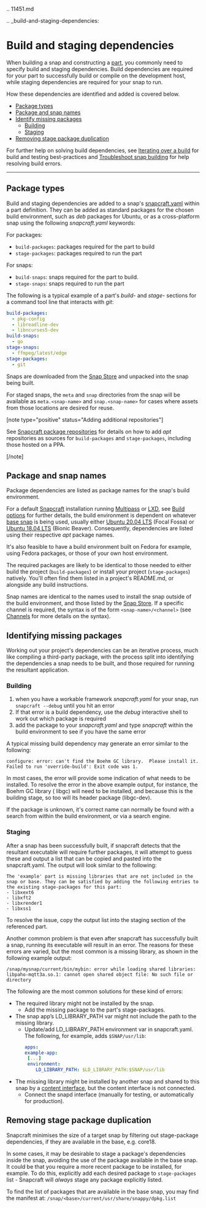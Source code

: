 .. 11451.md

.. _build-and-staging-dependencies:

# Build and staging dependencies

When building a snap and constructing a [part](/t/adding-parts/11473), you commonly need to specify build and staging dependencies. Build dependencies are required for your part to successfully build or compile on the development host, while staging dependencies are required for your snap to run.

How these dependencies are identified and added is covered below.

- [Package types](#heading--package)
- [Package and snap names](#heading--package-names)
- [Identify missing packages](#heading--missing)
   - [Building](#heading--missing-building)
   - [Staging](#heading--missing-staging)
- [Removing stage package duplication](#heading--filtering)

For further help on solving build dependencies, see [Iterating over a build](/t/iterating-over-a-build/12143) for build and testing best-practices and  [Troubleshoot snap building](/t/troubleshoot-snap-building/11938) for help  resolving build errors.

---

<h2 id='heading--package'>Package types</h2>

Build and staging dependencies are added to a snap's [snapcraft.yaml](/t/the-snapcraft-format/8337) within a part definition. They can be added as standard
packages for the chosen build environment, such as _deb_ packages for Ubuntu, or as a cross-platform snap using the following _snapcraft.yaml_ keywords:

For packages:
- `build-packages`: packages required for the part to build
- `stage-packages`: packages required to run the part

For snaps:
- `build-snaps`: snaps required for the part to build.
- `stage-snaps`: snaps required to run the part

The following is a typical example of a part's *build-* and *stage-* sections for a command tool line that interacts with *git*:

```yaml
build-packages:
  - pkg-config
  - libreadline-dev
  - libncurses5-dev
build-snaps:
  - go
stage-snaps:
  - ffmpeg/latest/edge
stage-packages:
  - git
```

Snaps are downloaded from the [Snap Store](https://snapcraft.io/store) and unpacked into the snap being built.

For staged snaps, the `meta` and `snap` directories from the snap will be available as `meta.<snap-name>` and `snap.<snap-name>` for cases where assets from those locations are desired for reuse.

[note type="positive" status="Adding additional repositories"]

See [Snapcraft package repositories](https://forum.snapcraft.io/t/snapcraft-package-repositories/15475) for details on how  to add *apt* repositories as sources for `build-packages` and `stage-packages`, including those hosted on a PPA.

[/note]

<h2 id='heading--package-names'>Package and snap names</h2>

Package dependencies are listed as package names for the snap's build environment.

For a default [Snapcraft](/t/snapcraft-overview/8940) installation running [Multipass](https://multipass.run/) or [LXD](https://linuxcontainers.org/lxd/introduction/), see [Build options](/t/build-options/14250) for further details, the build environment is dependent on whatever [base snap](/t/base-snaps/11198) is being used, usually either [Ubuntu 20.04 LTS](http://releases.ubuntu.com/20.04/) (Focal Fossa) or [Ubuntu 18.04 LTS](http://releases.ubuntu.com/18.04/) (Bionic Beaver). Consequently, dependencies are listed using their respective *apt* package names.

It's also feasible to have a build environment built on Fedora for example, using Fedora packages, or those of your own host environment.

The required packages are likely to be identical to those needed to either build the project (`build-packages`) or install your project (`stage-packages`) natively. You'll often find them listed in a project's README.md, or alongside any build instructions.

Snap names are identical to the names used to install the snap outside of the build environment, and those listed by the [Snap Store](https://snapcraft.io/store).  If a specific channel is required, the syntax is of the form `<snap-name>/<channel>` (see [Channels](/t/channels/551) for more details on the syntax).

<h2 id='heading--missing'>Identifying missing packages</h2>

Working out your project's dependencies can be an iterative process, much like compiling a third-party package, with the process split into identifying the dependencies a snap needs to be built, and those required for running the resultant application.

<h3 id='heading--missing-building'>Building</h3>

1. when you have a workable framework *snapcraft.yaml* for your snap, run `snapcraft --debug` until you hit an error
1. If that error is a build dependency, use the *debug* interactive shell to work out which package is required
1. add the package to your *snapcraft.yaml* and type *snapcraft* within the build environment to see if you have the same error

A typical missing build dependency may generate an error similar to the following:

```
configure: error: can't find the Boehm GC library.  Please install it.
Failed to run 'override-build': Exit code was 1.
```

In most cases, the error will provide some indication of what needs to be installed. To resolve the error in the above example output, for instance, the Boehm GC library ( libgc) will need to be installed, and because this is the building stage, so too will its header package (libgc-dev).

If the package is unknown, it's correct name can normally be found with a search from within the build environment, or via a search engine.

<h3 id='heading--missing-staging'>Staging</h3>

After a snap has been successfully built, if snapcraft detects that the resultant executable will require further packages, it will attempt to guess these and output a list that can be copied and pasted into the snapcraft.yaml. The output will look similar to the following:

```
The 'example' part is missing libraries that are not included in the snap or base. They can be satisfied by adding the following entries to the existing stage-packages for this part:
- libxext6
- libxft2
- libxrender1
- libxss1
```

To resolve the issue, copy the output list into the staging section of the referenced part.

Another common problem is that even after snapcraft has successfully built a snap, running its executable will result in an error. The reasons for these errors are varied, but the most common is a missing library, as shown in the following example output:

```
/snap/mysnap/current/bin/mybin: error while loading shared libraries: libpaho-mqtt3a.so.1: cannot open shared object file: No such file or directory
```

The following are the most common solutions for these kind of errors:

- The required library might not be installed by the snap.
  * Add the missing package to the part's stage-packages.
- The snap app’s LD_LIBRARY_PATH var might not include the path to the missing library.
  * Update/add LD_LIBRARY_PATH environment var in snapcraft.yaml. The following, for example, adds `$SNAP/usr/lib`:
      ```yaml
      apps:
     example-app:
       [...]
       environment:
          LD_LIBRARY_PATH: $LD_LIBRARY_PATH:$SNAP/usr/lib
       ```
- The missing library might be installed by another snap and shared to this snap by a [content interface](/t/the-content-interface/1074), but the content interface is not connected.
  * Connect the snapd interface (manually for testing, or automatically for production).

<h2 id='heading--filtering'>Removing stage package duplication</h2>

Snapcraft minimises the size of a target snap by filtering out stage-package dependencies, if they are available in the base, e.g. core18.

In some cases, it may be desirable to stage a package's dependencies inside the snap, avoiding the use of the package available in the base snap. It could be that you require a more recent package to be installed, for example. To do this, explicitly add each desired package to `stage-packages` list - Snapcraft will _always_ stage any package explicitly listed.

To find the list of packages that are available in the base snap, you may find the manifest at:
`/snap/<base>/current/usr/share/snappy/dpkg.list`